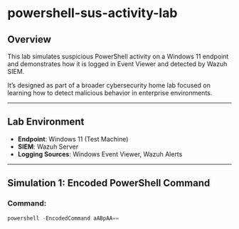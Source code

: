 # powershell-sus-activity-lab
## Overview
This lab simulates suspicious PowerShell activity on a Windows 11 endpoint and demonstrates how it is logged in Event Viewer and detected by Wazuh SIEM.

It’s designed as part of a broader cybersecurity home lab focused on learning how to detect malicious behavior in enterprise environments.

---

## Lab Environment

- **Endpoint**: Windows 11 (Test Machine)
- **SIEM**: Wazuh Server
- **Logging Sources**: Windows Event Viewer, Wazuh Alerts

---

## Simulation 1: Encoded PowerShell Command

### Command:
```powershell
powershell -EncodedCommand aABpAA==
